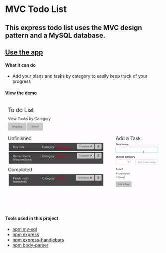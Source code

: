# MVC Todo List
This express todo list uses the MVC design pattern and a MySQL database.
---
[Use the app](https://whispering-sands-56007.herokuapp.com/)
---
#### What it can do
* Add your plans and tasks by category to easily keep track of your progress

#### View the demo
![Alt Text](demo.gif)
---
#### Tools used in this project
* [npm my-sql](https://www.npmjs.com/package/mysql)
* [npm express](https://www.npmjs.com/package/express)
* [npm express-handlebars](https://www.npmjs.com/package/express-handlebars)
* [npm body-parser](https://www.npmjs.com/package/body-parser)